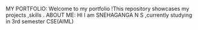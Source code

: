 MY PORTFOLIO:
Welcome to my portfolio !This  repository showcases my projects ,skills .
ABOUT ME:
HI
I am SNEHAGANGA N S ,currently studying in 3rd semester CSE(AIML)
